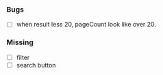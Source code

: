 ### Bugs

- [ ] when result less 20, pageCount look like over 20.

### Missing

- [ ] filter
- [ ] search button
